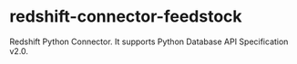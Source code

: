 # redshift-connector-feedstock
Redshift Python Connector. It supports  Python Database API Specification v2.0.
